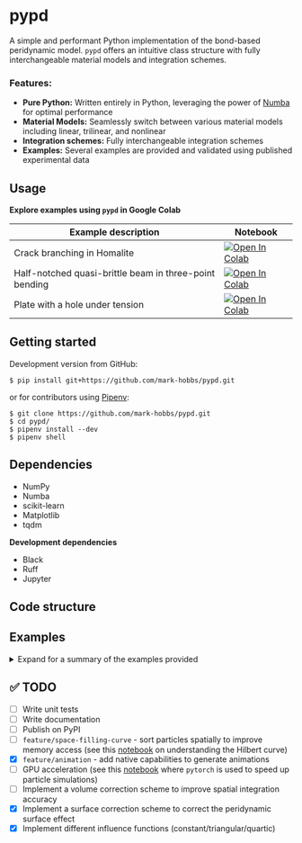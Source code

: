 # pypd

A simple and performant Python implementation of the bond-based peridynamic model. `pypd` offers an intuitive class structure with fully interchangeable material models and integration schemes.

### Features:
- **Pure Python:** Written entirely in Python, leveraging the power of [Numba](https://numba.pydata.org/) for optimal performance
- **Material Models:** Seamlessly switch between various material models including linear, trilinear, and nonlinear
- **Integration schemes:** Fully interchangeable integration schemes
- **Examples:** Several examples are provided and validated using published experimental data

## Usage

**Explore examples using `pypd` in Google Colab**

| Example description | Notebook |
| ------- | -------- |
| Crack branching in Homalite |  <a href="https://colab.research.google.com/github/mark-hobbs/pypd/blob/main/examples/crack_branching.ipynb" target="_parent"><img src="https://colab.research.google.com/assets/colab-badge.svg" alt="Open In Colab"/></a> |
| Half-notched quasi-brittle beam in three-point bending | <a href="https://colab.research.google.com/github/mark-hobbs/pypd/blob/main/examples/half_notched_beam.ipynb" target="_parent"><img src="https://colab.research.google.com/assets/colab-badge.svg" alt="Open In Colab"/></a> |
| Plate with a hole under tension | <a href="https://colab.research.google.com/github/mark-hobbs/pypd/blob/main/examples/plate_with_hole.ipynb" target="_parent"><img src="https://colab.research.google.com/assets/colab-badge.svg" alt="Open In Colab"/></a> |

## Getting started

Development version from GitHub:

```shell
$ pip install git+https://github.com/mark-hobbs/pypd.git
```

or for contributors using [Pipenv](https://pipenv.pypa.io/en/latest/):


```shell
$ git clone https://github.com/mark-hobbs/pypd.git
$ cd pypd/
$ pipenv install --dev
$ pipenv shell
```

## Dependencies

- NumPy
- Numba
- scikit-learn
- Matplotlib
- tqdm

**Development dependencies**

- Black
- Ruff
- Jupyter

## Code structure

## Examples

<details>

<summary>Expand for a summary of the examples provided</summary>

There are multiple examples provided:

- [Crack branching in notched Homalite sheets](/examples/crack_branching.py)
- [Plate with a hole in tension](/examples/plate_with_hole.py)
- [Three-point bending test of a half-notched concrete beam](/examples/half_notched_beam.py)
- [Nuclear graphite ring compression test  ](/examples/graphite_ring.py)
- [Mixed-mode fracture in concrete](/examples/mixed_mode_fracture.py)

### Crack branching

```
python -m examples.2D_notch.py
```

![](figures/crack_branching.png)

### Mixed-mode fracture

Example with validation using experimental data. 

<span style="font-family: 'Courier New', monospace;"> García-Álvarez, V. O., Gettu, R., and Carol, I. (2012). Analysis of mixed-mode fracture in concrete using interface elements and a cohesive crack model. Sadhana, 37(1):187–205.</span>

![](figures/mixed-mode-fracture.png)
![](figures/mixed-mode-load-cmod.png)


### Flexural three-point bending test - half-notched beam

```
python -m examples.2D_B4_HN.py
```

![](figures/TPB_HN.png)

</details>

## :white_check_mark: TODO

- [ ] Write unit tests
- [ ] Write documentation
- [ ] Publish on PyPI
- [ ] `feature/space-filling-curve` - sort particles spatially to improve memory access (see this [notebook](https://github.com/pdebuyl/compute/blob/master/hilbert_curve/hilbert_curve.ipynb) on understanding the Hilbert curve)
- [x] `feature/animation` - add native capabilities to generate animations
- [ ] GPU acceleration (see this [notebook](https://github.com/lukepolson/youtube_channel/blob/main/Python%20GPU/multibody_boltzmann.ipynb) where `pytorch` is used to speed up particle simulations)
- [ ] Implement a volume correction scheme to improve spatial integration accuracy
- [x] Implement a surface correction scheme to correct the peridynamic surface effect
- [x] Implement different influence functions (constant/triangular/quartic) 